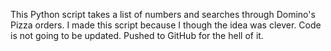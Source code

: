 This Python script takes a list of numbers and searches through Domino's Pizza orders.
I made this script because I though the idea was clever.
Code is not going to be updated.
Pushed to GitHub for the hell of it.
